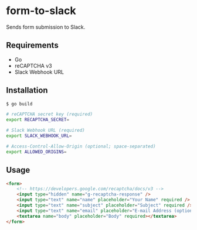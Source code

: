 form-to-slack
=============

Sends form submission to Slack.

## Requirements

- Go
- reCAPTCHA v3
- Slack Webhook URL

## Installation

```sh
$ go build
```

```sh
# reCAPTCHA secret key (required)
export RECAPTCHA_SECRET=

# Slack Webhook URL (required)
export SLACK_WEBHOOK_URL=

# Access-Control-Allow-Origin (optional; space-separated)
export ALLOWED_ORIGINS=
```

## Usage

```html
<form>
    <!-- https://developers.google.com/recaptcha/docs/v3 -->
    <input type="hidden" name="g-recaptcha-response" />
    <input type="text" name="name" placeholder="Your Name" required />
    <input type="text" name="subject" placeholder="Subject" required />
    <input type="text" name="email" placeholder="E-mail Address (optional)" />
    <textarea name="body" placeholder="Body" required></textarea>
</form>
```
